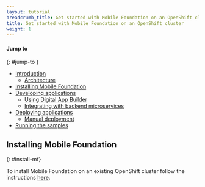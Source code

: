 ```yaml
---
layout: tutorial
breadcrumb_title: Get started with Mobile Foundation on an OpenShift cluster
title: Get started with Mobile Foundation on an OpenShift cluster
weight: 1
---
```

<!-- NLS_CHARSET=UTF-8 -->

#### Jump to
{: #jump-to }

* [Introduction](#introduction)
  * [Architecture](#architecture)
* [Installing Mobile Foundation](#install-mf)
* [Developing applications](#develop-apps)
  * [Using Digital App Builder](#dab)
  * [Integrating with backend microservices](#integrating-with-backend-microservices)
* [Deploying applications](#deploying-apps)
  * [Manual deployment](#manual-deployment)
* [Running the samples](#running-samples)


## Installing Mobile Foundation
{: #install-mf}

To install Mobile Foundation on an existing OpenShift cluster follow the instructions [here](../).
